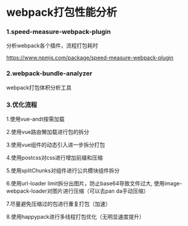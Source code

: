 # webpack打包性能分析

### 1.speed-measure-webpack-plugin

分析webpack各个插件，流程打包耗时

https://www.npmjs.com/package/speed-measure-webpack-plugin

### 2.webpack-bundle-analyzer

webpack打包体积分析工具

### 3.优化流程

1.使用vue-andt按需加载

2.使用vue路由懒加载进行包的拆分

3.使用vue组件的动态引入进一步拆分打包

4.使用postcss对css进行增加前缀和压缩

5.使用splitChunks对组件进行公共模块组件拆分

6.使用url-loader limit拆分出图片，防止base64导致文件过大, 使用image-webpack-loader对图片进行压缩（可以去pan da手动压缩）

7.尽量避免压缩过的包进行重复打包（加速）

8.使用happypack进行多线程打包优化（无明显速度提升）

